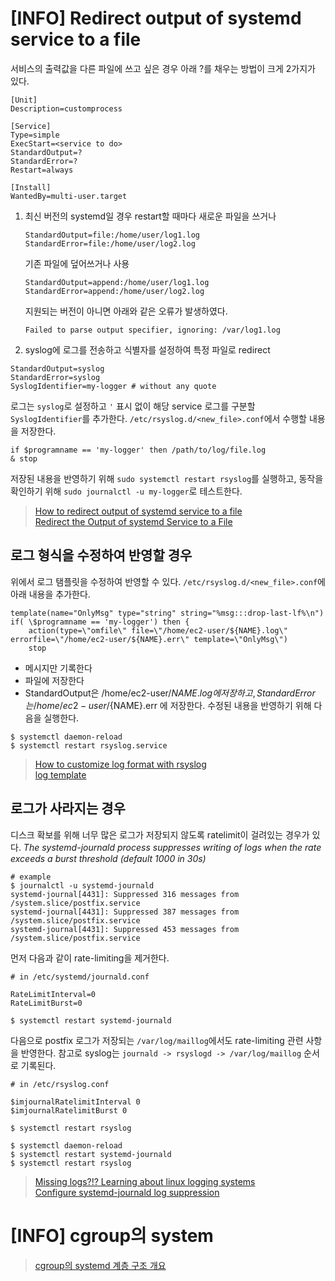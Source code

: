 # [INFO] Redirect output of systemd service to a file
서비스의 출력값을 다른 파일에 쓰고 싶은 경우 아래 ?를 채우는 방법이 크게 2가지가 있다.
```
[Unit]
Description=customprocess

[Service]
Type=simple
ExecStart=<service to do>
StandardOutput=?
StandardError=?
Restart=always

[Install]
WantedBy=multi-user.target
```
1. 최신 버전의 systemd일 경우
	restart할 때마다 새로운 파일을 쓰거나
	```
	StandardOutput=file:/home/user/log1.log
	StandardError=file:/home/user/log2.log
	```
	기존 파일에 덮어쓰거나 사용
	```
	StandardOutput=append:/home/user/log1.log
	StandardError=append:/home/user/log2.log
	```
	지원되는 버전이 아니면 아래와 같은 오류가 발생하였다.
	```
	Failed to parse output specifier, ignoring: /var/log1.log
	```
2. syslog에 로그를 전송하고 식별자를 설정하여 특정 파일로 redirect
```
StandardOutput=syslog
StandardError=syslog
SyslogIdentifier=my-logger # without any quote
```
로그는 `syslog`로 설정하고 `'` 표시 없이 해당 service 로그를 구분할 `SyslogIdentifier`를 추가한다.
`/etc/rsyslog.d/<new_file>.conf`에서 수행할 내용을 저장한다.
```
if $programname == 'my-logger' then /path/to/log/file.log
& stop
```
저장된 내용을 반영하기 위해 `sudo systemctl restart rsyslog`를 실행하고, 동작을 확인하기 위해 `sudo journalctl -u my-logger`로 테스트한다.

> [How to redirect output of systemd service to a file](https://stackoverflow.com/questions/37585758/how-to-redirect-output-of-systemd-service-to-a-file)  
	[Redirect the Output of systemd Service to a File
](https://www.baeldung.com/linux/redirect-systemd-output-to-file)

## 로그 형식을 수정하여 반영할 경우
위에서 로그 탬플릿을 수정하여 반영할 수 있다. `/etc/rsyslog.d/<new_file>.conf`에 아래 내용을 추가한다.
```
template(name="OnlyMsg" type="string" string="%msg:::drop-last-lf%\n")
if( \$programname == 'my-logger') then {
	action(type=\"omfile\" file=\"/home/ec2-user/${NAME}.log\" errorfile=\"/home/ec2-user/${NAME}.err\" template=\"OnlyMsg\")
	stop
```
- 메시지만 기록한다
- 파일에 저장한다
- StandardOutput은 /home/ec2-user/${NAME}.log에 저장하고, StandardError는 /home/ec2-user/${NAME}.err 에 저장한다.
수정된 내용을 반영하기 위해 다음을 실행한다.
```console
$ systemctl daemon-reload
$ systemctl restart rsyslog.service
```
> [How to customize log format with rsyslog](https://www.suse.com/support/kb/doc/?id=000019760)  
	[log template](https://selivan.github.io/2017/02/07/rsyslog-log-forward-save-filename-handle-multi-line-failover.html)

## 로그가 사라지는 경우
디스크 확보를 위해 너무 많은 로그가 저장되지 않도록 ratelimit이 걸려있는 경우가 있다. *The systemd-journald process suppresses writing of logs when the rate exceeds a burst threshold (default 1000 in 30s)*
```
# example
$ journalctl -u systemd-journald
systemd-journal[4431]: Suppressed 316 messages from /system.slice/postfix.service
systemd-journal[4431]: Suppressed 387 messages from /system.slice/postfix.service
systemd-journal[4431]: Suppressed 453 messages from /system.slice/postfix.service
```
먼저 다음과 같이 rate-limiting을 제거한다.
```
# in /etc/systemd/journald.conf

RateLimitInterval=0
RateLimitBurst=0

$ systemctl restart systemd-journald
```
다음으로 postfix 로그가 저장되는 `/var/log/maillog`에서도 rate-limiting 관련 사항을 반영한다. 참고로 syslog는 `journald -> rsyslogd -> /var/log/maillog` 순서로 기록된다.
```
# in /etc/rsyslog.conf

$imjournalRatelimitInterval 0
$imjournalRatelimitBurst 0

$ systemctl restart rsyslog
```
```
$ systemctl daemon-reload
$ systemctl restart systemd-journald
$ systemctl restart rsyslog
```
> [Missing logs?!? Learning about linux logging systems](https://nickcanzoneri.com/centos/logging/journald/rsyslog/2017/08/18/losing-log-messages.html)  
	[Configure systemd-journald log suppression](https://support.f5.com/csp/article/K70501143)
	
# [INFO] cgroup의 system
> [cgroup의 systemd 계층 구조 개요](https://access.redhat.com/documentation/ko-kr/red_hat_enterprise_linux/9/html/managing_monitoring_and_updating_the_kernel/con_overview-of-systemd-hierarchy-for-cgroups_assembly_using-systemd-to-manage-resources-used-by-applications)
